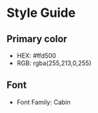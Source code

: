 # Style Guide

## Primary color
- HEX: #ffd500
- RGB: rgba(255,213,0,255)

## Font
- Font Family: Cabin
